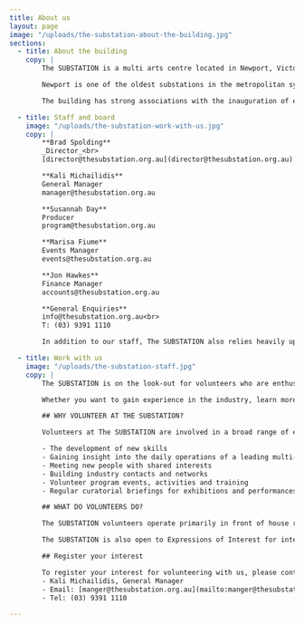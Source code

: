 ```yaml
---
title: About us
layout: page
image: "/uploads/the-substation-about-the-building.jpg"
sections:
  - title: About the building
    copy: |
        The SUBSTATION is a multi arts centre located in Newport, Victoria. One of Melbourne’s newest arts venues, the building houses the biggest visual arts gallery in the Western Suburbs of Melbourne, a dance studio and a large-scale multi-purpose performance space. The SUBSTATIONis a one of a kind arts venue in Victoria in that its architecture and spaces invite artists to work across art form and scale. The SUBSTATIONaims to engage with artists to introduce new audiences to new artists and artistic work. We invite artists to utilise our unique spaces in the development and staging of work that responds to ideas that are relevant to our place in Melbourne, Australia and the world.

        Newport is one of the oldest substations in the metropolitan systems, and also one of the largest, comparable to the North Fitzroy substation and slightly smaller than the Newmarket substation. It displays an exceptionally high level of integrity not seen in any other extant examples of this substation design, and although much of the original equipment has been removed or vandalised, the building is highly demonstrative of early twentieth century power generating practices. The building has strong visual and functional associations with the nearby Newport railway workshops, established in 1882.

        The building has strong associations with the inauguration of electric services, due to its construction during the first phase of the scheme. It is also important for its associations with the engineering firm Merz and MacLellan, who designed the electrification scheme as well as the early substations in association with the VR Way and Works Branch. Its construction by the Victorian Railways sets the building apart from contemporary Railways structures built under contract.

  - title: Staff and board
    image: "/uploads/the-substation-work-with-us.jpg"
    copy: |
        **Brad Spolding**  
        _Director_<br>
        [director@thesubstation.org.au](director@thesubstation.org.au)

        **Kali Michailidis**  
        General Manager  
        manager@thesubstation.org.au

        **Susannah Day**  
        Producer  
        program@thesubstation.org.au

        **Marisa Fiume**  
        Events Manager  
        events@thesubstation.org.au

        **Jon Hawkes**  
        Finance Manager  
        accounts@thesubstation.org.au

        **General Enquiries**  
        info@thesubstation.org.au<br>
        T: (03) 9391 1110

        In addition to our staff, The SUBSTATION also relies heavily upon the tireless efforts of our volunteers.

  - title: Work with us
    image: "/uploads/the-substation-staff.jpg"
    copy: |
        The SUBSTATION is on the look-out for volunteers who are enthusiastic and dedicated to the promotion of visual and performing arts in its myriad forms. The SUBSTATION volunteers play an active role in delivering excellent customer experiences and ensuring The SUBSTATION remains a valued cultural destination.

        Whether you want to gain experience in the industry, learn more about visual and performing arts, pass on your skills and knowledge to others or just want to socialise with people with similar interests – we want to hear from you!

        ## WHY VOLUNTEER AT THE SUBSTATION?

        Volunteers at The SUBSTATION are involved in a broad range of experiences. The benefits of volunteering include:

        - The development of new skills
        - Gaining insight into the daily operations of a leading multi-arts organisation
        - Meeting new people with shared interests
        - Building industry contacts and networks
        - Volunteer program events, activities and training
        - Regular curatorial briefings for exhibitions and performances

        ## WHAT DO VOLUNTEERS DO?

        The SUBSTATION volunteers operate primarily in front of house roles, invigilating exhibitions, ushering for performances and assisting with private and corporate events.

        The SUBSTATION is also open to Expressions of Interest for internships from tertiary or post-graduate students in areas of marketing, production and general administration (subject to availability).

        ## Register your interest

        To register your interest for volunteering with us, please contact:
        - Kali Michailidis, General Manager  
        - Email: [manger@thesubstation.org.au](mailto:manger@thesubstation.org.au)
        - Tel: (03) 9391 1110

---
```

